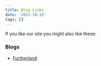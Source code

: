 ```yaml
---
title: Blog Links
date: '2021-10-13'
tags: []
---
```


If you like our site you might also like these:

### Blogs

- [Furtherland](https://www.futures.moe)
